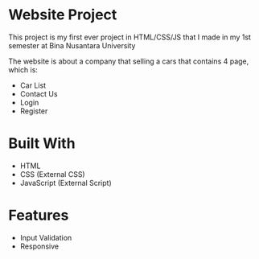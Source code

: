 # Website Project
This project is my first ever project in HTML/CSS/JS that I made in my 1st semester at Bina Nusantara University

The website is about a company that selling a cars that contains 4 page, which is:
- Car List
- Contact Us
- Login
- Register

# Built With
- HTML
- CSS (External CSS)
- JavaScript (External Script)

# Features
- Input Validation
- Responsive


